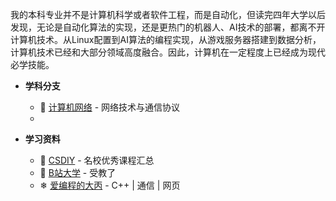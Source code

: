 我的本科专业并不是计算机科学或者软件工程，而是自动化，但读完四年大学以后发现，无论是自动化算法的实现，还是更热门的机器人、AI技术的部署，都离不开计算机技术。从Linux配置到AI算法的编程实现，从游戏服务器搭建到数据分析，计算机技术已经和大部分领域高度融合。因此，计算机在一定程度上已经成为现代必学技能。

+ **学科分支**
	+ 🔗 [计算机网络](~🔗~%20计算机网络笔记导览.md) - 网络技术与通信协议
	+ 

+ **学习资料**
	+ 🧊 [CSDIY](https://csdiy.wiki/) - 名校优秀课程汇总
	+ 🌸 [B站大学](https://search.bilibili.com/all?keyword=%E8%AE%A1%E7%AE%97%E6%9C%BA%E4%B8%93%E4%B8%9A%E8%AF%BE) - 受教了
	+ ❄ [爱编程的大丙](https://subingwen.cn/) - C++ | 通信 | 网页


